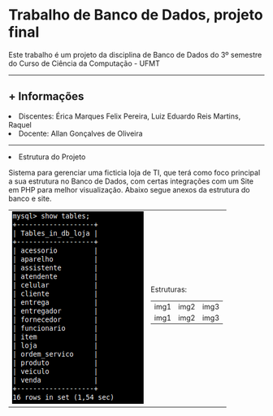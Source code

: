 # Trabalho de Banco de Dados, projeto final
Este trabalho é um projeto da disciplina de Banco de Dados do 3º semestre do Curso de Ciência da Computação - UFMT
<hr>
<h2>+ Informações</h2>
<li>Discentes: Érica Marques Felix Pereira, Luiz Eduardo Reis Martins, Raquel </li>
<li>Docente: Allan Gonçalves de Oliveira</li>
<hr>

<li>Estrutura do Projeto</li>
<p>Sistema para gerenciar uma ficticia loja de TI, que terá como foco principal a sua estrutura no Banco de Dados, com certas integrações com um Site em PHP para melhor visualização. Abaixo segue anexos da estrutura do banco e site.</p>
<table>
  <tr>
    <td><img src="https://github.com/Lu1zReis/trabalhoBancoDados-GirlTech/blob/main/imagens/tabelas.png"></td>
    <td>
      Estruturas:
      <table>
        <tr>
          <td>img1</td>
          <td>img2</td>
          <td>img3</td>
        </tr>
        <tr>
          <td>img1</td>
          <td>img2</td>
          <td>img3</td>
        </tr>
      </table>
    </td>
  </tr>
</table>  
